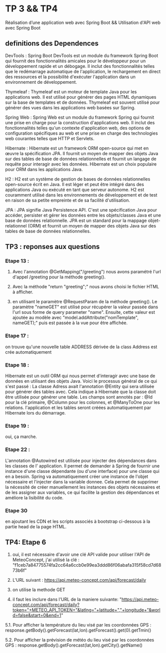 # TP 3 && TP4

Réalisation d’une application web avec Spring Boot
&& Utilisation d'API web avec Spring Boot

## definitions des Dependences

DevTools : Spring Boot DevTools est un module du framework Spring Boot qui fournit des fonctionnalités amicales pour le développeur pour un développement rapide et un débogage. Il inclut des fonctionnalités telles que le redémarrage automatique de l'application, le rechargement en direct des ressources et la possibilité d'exécuter l'application dans un environnement de développement.

Thymeleaf : Thymeleaf est un moteur de template Java pour les applications web. Il est utilisé pour générer des pages HTML dynamiques sur la base de templates et de données. Thymeleaf est souvent utilisé pour générer des vues dans les applications web basées sur Spring.

Spring Web : Spring Web est un module du framework Spring qui fournit une prise en charge pour la construction d'applications web. Il inclut des fonctionnalités telles qu'un contexte d'application web, des options de configuration spécifiques au web et une prise en charge des technologies web courantes telles que HTTP et Servlets.

Hibernate : Hibernate est un framework ORM open-source qui met en œuvre la spécification JPA. Il fournit un moyen de mapper des objets Java sur des tables de base de données relationnelles et fournit un langage de requête pour interagir avec les données. Hibernate est un choix populaire pour ORM dans les applications Java.

H2 : H2 est un système de gestion de bases de données relationnelles open-source écrit en Java. Il est léger et peut être intégré dans des applications Java ou exécuté en tant que serveur autonome. H2 est couramment utilisé dans les environnements de développement et de test en raison de sa petite empreinte et de sa facilité d'utilisation.

JPA : JPA signifie Java Persistence API. C'est une spécification Java pour accéder, persister et gérer les données entre les objets/classes Java et une base de données relationnelle. JPA est un standard pour la mappage objet-relationnel (ORM) et fournit un moyen de mapper des objets Java sur des tables de base de données relationnelles.





## TP3 : reponses aux questions

 ### Etape 13 :


1. Avec l'annotation @GetMapping("/greeting") nous avons paramétré l'url d'appel /greeting pour la méthode greeting().

2. Avec la méthode "return "greeting";" nous avons choisi le fichier HTML à afficher.

3. en utilisant le paramètre @RequestParam de la méthode greeting(). Le paramètre "nameGET" est utilisé pour récupérer la valeur passée dans l'url sous forme de query parameter "name". Ensuite, cette valeur est ajoutée au modèle avec "model.addAttribute("nomTemplate", nameGET);" puis est passée à la vue pour être affichée.


 ### Etape 17 : 

on trouve qu'une nouvelle table ADDRESS dérivée de la class Address est crée automatiquement

### Etape 18 :

Hibernate est un outil ORM qui nous permet d'interagir avec une base de données en utilisant des objets Java. Voici le processus général de ce qui s'est passé :
La classe Adress avait l'annotation @Entity qui sera utilisée pour générer des tables avec. Cela indique à Hibernate que la classe doit être utilisée pour générer une table.
Les champs sont annotés par : @Id pour la clé primaire, @Column pour les colonnes, et @ManyToOne pour les relations.
 l'application et les tables seront créées automatiquement par Hibernate lors du démarrage.

### Etape 19 :

oui, ça marche.

### Etape 22 :

L'annotation @Autowired est utilisée pour injecter des dépendances dans les classes de l' application. Il permet de demander à Spring de fournir une instance d'une classe dépendante (ou d'une interface) pour une classe qui en a besoin.
Spring va automatiquement créer une instance de l'objet nécessaire et l'injecter dans la variable donnee. Cela permet de supprimer la nécessité de créer manuellement les instances des objets nécessaires et de les assigner aux variables, ce qui facilite la gestion des dépendances et améliore la lisibilité du code.



### Etape 30

en ajoutant les CDN et les scripts associés à bootstrap ci-dessous à la partie head de la page HTML.


## TP4: Etape 6 

1. oui, il est nécessaire d'avoir une clé API valide pour utiliser l'API de MeteoConcept, j'ai utilisé la clé : "f1ceb7a84775574fa2cc64a6ccb0e99ea3ddd86f06abafa315f58cd7d6873b6f"


2. L'URL suivant : https://api.meteo-concept.com/api/forecast/daily
 

3. on utilise la methode GET


4. il faut les inclure dans l'URL de la maniere suivante:  "https://api.meteo-concept.com/api/forecast/daily?token="+METEO_API_TOKEN+"&latlng="+latitude+","+longitude+"&world=false&start=0&end=1"


5.1.   Pour afficher la température du lieu visé par les coordonnées GPS :
	response.getBody().getForecast(lat,lon).getForecast().get(0).getTmin()

5.2.  Pour afficher la prévision de météo du lieu visé par les coordonnées GPS :
  	response.getBody().getForecast(lat,lon).getCity().getName()


